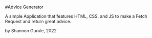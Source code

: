 #Advice Generator

A simple Application that features HTML, CSS, and JS to make a Fetch Request and return great advice.

by Shannon Gurule, 2022
